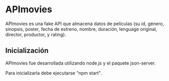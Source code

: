 # APImovies

APImovies es una fake API que almacena datos de películas (su id, género, sinopsis, poster, fecha de estreno, nombre, duración, lenguage original, director, productor, y rating).

## Inicialización

APImovies fue desarrollada utilizando node.js y el paquete json-server.

Para inicializarla debe ejecutarse "npm start".